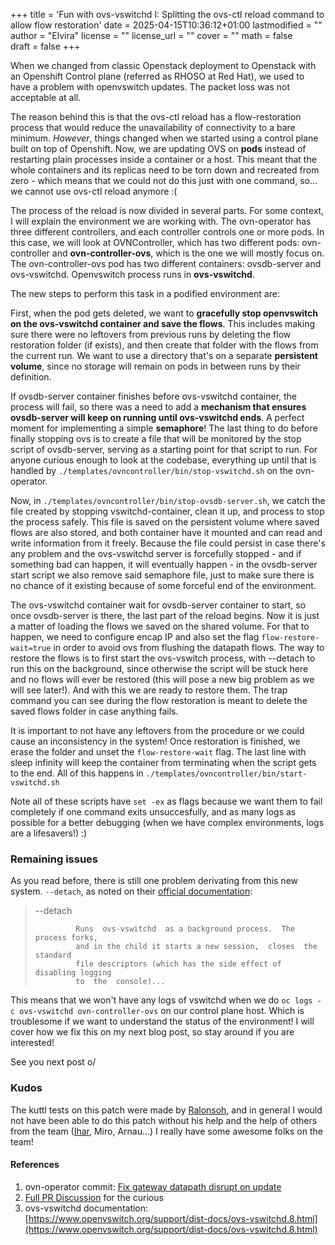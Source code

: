 +++
title = 'Fun with ovs-vswitchd I: Splitting the ovs-ctl reload command to allow flow restoration'
date = 2025-04-15T10:36:12+01:00
lastmodified = ""
author = "Elvira"
license = ""
license_url = ""
cover = ""
math = false  
draft = false
+++

When we changed from classic Openstack deployment to Openstack with an Openshift Control plane (referred as RHOSO at Red Hat), we used to have a problem with openvswitch updates. The packet loss was not acceptable at all.

The reason behind this is that the ovs-ctl reload has a flow-restoration process that would reduce the unavailability of connectivity to a bare minimum. *However*, things changed when we started using a control plane built on top of Openshift. Now, we are updating OVS on **pods** instead of restarting plain processes inside a container or a host. This meant that the whole containers and its replicas need to be torn down and recreated from zero - which means that we could not do this just with one command, so... we cannot use ovs-ctl reload anymore :(

The process of the reload is now divided in several parts. For some context, I will explain the environment we are working with. The ovn-operator has three different controllers, and each controller controls one or more pods. In this case, we will look at OVNController, which has two different pods: ovn-controller and **ovn-controller-ovs**, which is the one we will mostly focus on. The ovn-controller-ovs pod has two different containers: ovsdb-server and ovs-vswitchd. Openvswitch process runs in **ovs-vswitchd**.

The new steps to perform this task in a podified environment are:

First, when the pod gets deleted, we want to **gracefully stop openvswitch on the ovs-vswitchd container and save the flows**. This includes making sure there were no leftovers from previous runs by deleting the flow restoration folder (if exists), and then create that folder with the flows from the current run. We want to use a directory that's on a separate **persistent volume**, since no storage will remain on pods in between runs by their definition.

If ovsdb-server container finishes before ovs-vswitchd container, the process will fail, so there was a need to add a **mechanism that ensures ovsdb-server will keep on running until ovs-vswitchd ends**. A perfect moment for implementing a simple **semaphore**! The last thing to do before finally stopping ovs is to create a file that will be monitored by the stop script of ovsdb-server, serving as a starting point for that script to run. For anyone curious enough to look at the codebase, everything up until that is handled by `./templates/ovncontroller/bin/stop-vswitchd.sh` on the ovn-operator.

Now, in `./templates/ovncontroller/bin/stop-ovsdb-server.sh`, we catch the file created by stopping vswitchd-container, clean it up, and process to stop the process safely. This file is saved on the persistent volume where saved flows are also stored, and both container have it mounted and can read and write information from it freely. Because the file could persist in case there's any problem and the ovs-vswitchd server is forcefully stopped - and if something bad can happen, it will eventually happen - in the ovsdb-server start script we also remove said semaphore file, just to make sure there is no chance of it existing because of some forceful end of the environment.

The ovs-vswitchd container wait for ovsdb-server container to start, so once ovsdb-server is there, the last part of the reload begins. Now it is just a matter of loading the flows we saved on the shared volume. For that to happen, we need to configure encap IP and also set the flag `flow-restore-wait=true` in order to avoid ovs from flushing the datapath flows. The way to restore the flows is to first start the ovs-vswitch process, with --detach to run this on the background, since otherwise the script will be stuck here and no flows will ever be restored (this will pose a new big problem as we will see later!). And with this we are ready to restore them. The trap command you can see during the flow restoration is meant to delete the saved flows folder in case anything fails.

It is important to not have any leftovers from the procedure or we could cause an inconsistency in the system! Once restoration is finished, we erase the folder and unset the `flow-restore-wait` flag. The last line with sleep infinity will keep the container from terminating when the script gets to the end. All of this happens in `./templates/ovncontroller/bin/start-vswitchd.sh`

Note all of these scripts have `set -ex` as flags because we want them to fail completely if one command exits unsuccesfully, and as many logs as possible for a better debugging (when we have complex environments, logs are a lifesavers!) :)

### Remaining issues
As you read before, there is still one problem derivating from this new system. `--detach`, as noted on their [official documentation](https://www.openvswitch.org/support/dist-docs/ovs-vswitchd.8.html):
> --detach
>
>              Runs  ovs-vswitchd  as a background process.  The process forks,
>              and in the child it starts a new session,  closes  the  standard
>              file descriptors (which has the side effect of disabling logging
>              to  the  console)...

This means that we won't have any logs of vswitchd when we do `oc logs -c ovs-vswitchd ovn-controller-ovs` on our control plane host. Which is troublesome if we want to understand the status of the environment!
I will cover how we fix this on my next blog post, so stay around if you are interested! 

See you next post o/

### Kudos

The kuttl tests on this patch were made by [Ralonsoh](https://rodolfo-alonso.com/), and in general I would not have been able to do this patch without his help and the help of others from the team ([Ihar](https://ihar.dev/about/), Miro, Arnau...) I really have some awesome folks on the team!

#### References
1. ovn-operator commit: [Fix gateway datapath disrupt on update](https://github.com/openstack-k8s-operators/ovn-operator/commit/303cbcdcb1cfa9d658a35dd927da4cb47e9df79f)
2. [Full PR Discussion](https://github.com/openstack-k8s-operators/ovn-operator/pull/301) for the curious
3. ovs-vswitchd documentation: [https://www.openvswitch.org/support/dist-docs/ovs-vswitchd.8.html](https://www.openvswitch.org/support/dist-docs/ovs-vswitchd.8.html)